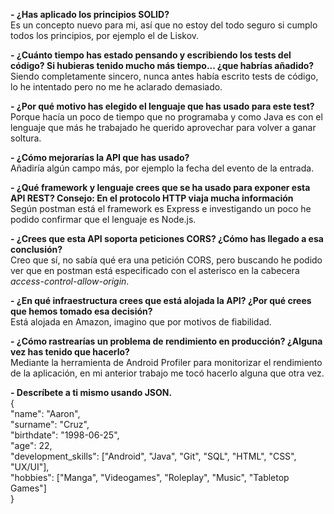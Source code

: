 **-   ¿Has aplicado los principios SOLID?**  
		Es un concepto nuevo para mi, así que no estoy del todo seguro si cumplo todos los principios, por ejemplo el de Liskov.
		
**-   ¿Cuánto tiempo has estado pensando y escribiendo los tests del código? Si hubieras tenido mucho más tiempo... ¿que habrías añadido?**  
		Siendo completamente sincero, nunca antes había escrito tests de código, lo he intentado pero no me he aclarado demasiado.
		
**-   ¿Por qué motivo has elegido el lenguaje que has usado para este test?**  
		Porque hacía un poco de tiempo que no programaba y como Java es con el lenguaje que más he trabajado he querido aprovechar para volver a ganar soltura.
		
**-   ¿Cómo mejorarías la API que has usado?**  
		Añadiría algún campo más, por ejemplo la fecha del evento de la entrada.
		
**-   ¿Qué framework y lenguaje crees que se ha usado para exponer esta API REST? Consejo: En el protocolo HTTP viaja mucha información**  
		Según postman está el framework es Express e investigando un poco he podido confirmar que el lenguaje es Node.js.
		
**-   ¿Crees que esta API soporta peticiones CORS? ¿Cómo has llegado a esa conclusión?**  
		Creo que sí, no sabía qué era una petición CORS, pero buscando he podido ver que en postman está especificado con el asterisco en la cabecera *access-control-allow-origin*.
		
**-   ¿En qué infraestructura crees que está alojada la API? ¿Por qué crees que hemos tomado esa decisión?**  
		Está alojada en Amazon, imagino que por motivos de fiabilidad.
		
**-   ¿Cómo rastrearías un problema de rendimiento en producción? ¿Alguna vez has tenido que hacerlo?**  
		Mediante la herramienta de Android Profiler para monitorizar el rendimiento de la aplicación, en mi anterior trabajo me tocó hacerlo alguna que otra vez.
		
**-   Descríbete a ti mismo usando JSON.**  
{  
	"name": "Aaron",  
	"surname": "Cruz",  
	"birthdate": "1998-06-25",  
	"age": 22,  
	"development_skills": ["Android", "Java", "Git", "SQL", "HTML", "CSS", "UX/UI"],  
	"hobbies": ["Manga", "Videogames", "Roleplay", "Music", "Tabletop Games"]  
}
